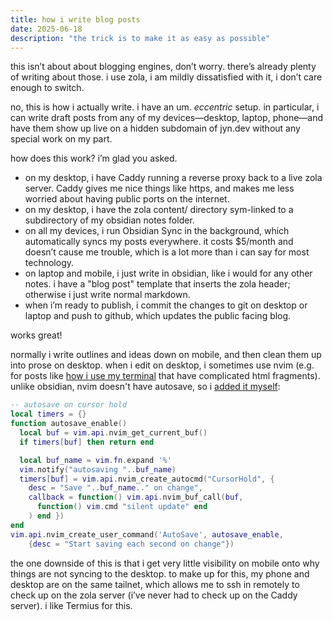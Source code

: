 ```yaml
---
title: how i write blog posts
date: 2025-06-18
description: "the trick is to make it as easy as possible"
---
```


this isn’t about about blogging engines, don’t worry. there’s already plenty of writing about those. i use zola, i am mildly dissatisfied with it, i don’t care enough to switch.

no, this is how i actually write. i have an um. *eccentric* setup. in particular, i can write draft posts from any of my devices—desktop, laptop, phone—and have them show up live on a hidden subdomain of jyn.dev without any special work on my part.

how does this work? i’m glad you asked.
- on my desktop, i have Caddy running a reverse proxy back to a live zola server. Caddy gives me nice things like https, and makes me less worried about having public ports on the internet.
- on my desktop, i have the zola content/ directory sym-linked to a subdirectory of my obsidian notes folder.
- on all my devices, i run Obsidian Sync in the background, which automatically syncs my posts everywhere. it costs $5/month and doesn’t cause me trouble, which is a lot more than i can say for most technology.
- on laptop and mobile, i just write in obsidian, like i would for any other notes. i have a "blog post" template that inserts the zola header; otherwise i just write normal markdown.
- when i’m ready to publish, i commit the changes to git on desktop or laptop and push to github, which updates the public facing blog.

works great!

normally i write outlines and ideas down on mobile, and then clean them up into prose on desktop. when i edit on desktop, i sometimes use nvim (e.g. for posts like [how i use my terminal](@/how-i-use-my-terminal.md) that have complicated html fragments). unlike obsidian, nvim doesn't have autosave, so i [added it myself](https://github.com/jyn514/dotfiles/blob/45f6702de2608a972615cd877993a41521f76348/config/nvim.lua#L242-L268):
```lua
-- autosave on cursor hold
local timers = {}
function autosave_enable()
  local buf = vim.api.nvim_get_current_buf()
  if timers[buf] then return end

  local buf_name = vim.fn.expand '%'
  vim.notify("autosaving "..buf_name)
  timers[buf] = vim.api.nvim_create_autocmd("CursorHold", {
    desc = "Save "..buf_name.." on change",
    callback = function() vim.api.nvim_buf_call(buf,
      function() vim.cmd "silent update" end
    ) end })
end
vim.api.nvim_create_user_command('AutoSave', autosave_enable,
	{desc = "Start saving each second on change"})
```
the one downside of this is that i get very little visibility on mobile onto why things are not syncing to the desktop. to make up for this, my phone and desktop are on the same tailnet, which allows me to ssh in remotely to check up on the zola server (i’ve never had to check up on the Caddy server). i like Termius for this.
